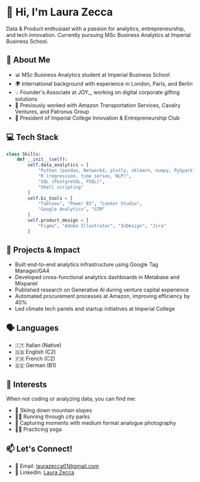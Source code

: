 # 👋 Hi, I'm Laura Zecca

Data & Product enthusiast with a passion for analytics, entrepreneurship, and tech innovation. Currently pursuing MSc Business Analytics at Imperial Business School.

## 🚀 About Me
- 📊 MSc Business Analytics student at Imperial Business School
- 🌍 International background with experience in London, Paris, and Berlin
- 💡 Founder's Associate at JOY_, working on digital corporate gifting solutions
- 🎯 Previously worked with Amazon Transportation Services, Cavalry Ventures, and Patronus Group
- 👥 President of Imperial College Innovation & Entrepreneurship Club

## 💻 Tech Stack
```python
class Skills:
    def __init__(self):
        self.data_analytics = [
            "Python (pandas, NetworkX, plotly, sklearn, numpy, PySpark)",
            "R (regression, time series, NLP)",
            "SQL (PostgreSQL, PSQL)",
            "Shell scripting"
        ]
        self.bi_tools = [
            "Tableau", "Power BI", "Looker Studio",
            "Google Analytics", "GTM"
        ]
        self.product_design = [
            "Figma", "Adobe Illustrator", "InDesign", "Jira"
        ]
```

## 🌟 Projects & Impact
- Built end-to-end analytics infrastructure using Google Tag Manager/GA4
- Developed cross-functional analytics dashboards in Metabase and Mixpanel
- Published research on Generative AI during venture capital experience
- Automated procurement processes at Amazon, improving efficiency by 40%
- Led climate tech panels and startup initiatives at Imperial College

## 🗣️ Languages
- 🇮🇹 Italian (Native)
- 🇬🇧 English (C2)
- 🇫🇷 French (C2)
- 🇩🇪 German (B1)

## 🌱 Interests
When not coding or analyzing data, you can find me:
- 🎿 Skiing down mountain slopes
- 🏃‍♀️ Running through city parks
- 📸 Capturing moments with medium format analogue photography
- 🧘‍♀️ Practicing yoga

## 📫 Let's Connect!
- 📧 Email: laurazecca01@gmail.com
- 🔗 LinkedIn: [Laura Zecca](https://www.linkedin.com/in/laurazecca)
